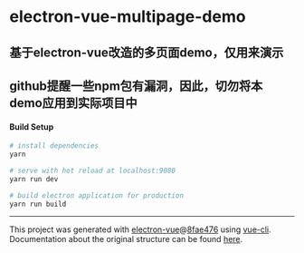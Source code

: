 # electron-vue-multipage-demo

## 基于electron-vue改造的多页面demo，仅用来演示
## github提醒一些npm包有漏洞，因此，切勿将本demo应用到实际项目中

#### Build Setup

``` bash
# install dependencies
yarn

# serve with hot reload at localhost:9080
yarn run dev

# build electron application for production
yarn run build


```

---

This project was generated with [electron-vue](https://github.com/SimulatedGREG/electron-vue)@[8fae476](https://github.com/SimulatedGREG/electron-vue/tree/8fae4763e9d225d3691b627e83b9e09b56f6c935) using [vue-cli](https://github.com/vuejs/vue-cli). Documentation about the original structure can be found [here](https://simulatedgreg.gitbooks.io/electron-vue/content/index.html).
